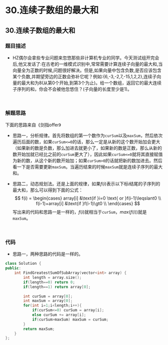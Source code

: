 # 30.连续子数组的最大和


## 30.连续子数组的最大和

### 题目描述  

- HZ偶尔会拿些专业问题来忽悠那些非计算机专业的同学。今天测试组开完会后,他又发话了:在古老的一维模式识别中,常常需要计算连续子向量的最大和,当向量全为正数的时候,问题很好解决。但是,如果向量中包含负数,是否应该包含某个负数,并期望旁边的正数会弥补它呢？例如:{6,-3,-2,7,-15,1,2,2},连续子向量的最大和为8(从第0个开始,到第3个为止)。给一个数组，返回它的最大连续子序列的和，你会不会被他忽悠住？(子向量的长度至少是1)。

&nbsp;

### 解题思路  

下面的思路来自《剑指offer》

- 思路一，分析规律。首先将数组的第一个数作为`curSum`以及`maxSum`，然后依次遍历后面的数，如果`curSum<=0`的话，那么一定是从新的这个数开始加会更大（如果新的数是负数，那么加进去就更小了，如果新的数是正数，那么从新的数开始加就已经比之前的`curSum`更大了），因此如果`curSum<=0`就将其直接赋值为新的数，从这个新的数开始加；如果`curSum>0`的话就把新的数加进去。然后看一下是否需要更新`maxSum`。当遍历结束的时候`maxSum`就是连续子序列的最大和。

- 思路二，动态规划法。还是上面的规律，如果$f(i)$表示以下标$i$结尾的子序列的最大和，那么可以得到下面的公式：
$$
  f(i) = \begin{cases}
array[i] &\text{if }i=0 \text{ or }f(i-1)\leqslant0 \\
  f(i-1)+array[i] &\text{if }f(i-1)\gt0 \\
  \end{cases}
  $$
  写出来的代码和思路一是一样的，$f(i)$就相当于`curSum`，$max(f(i))$就是`maxSum`。


&nbsp;

### 代码 

- 思路一，两种思路的代码是一样的。

```c++
class Solution {
public:
    int FindGreatestSumOfSubArray(vector<int> array) {
        int length = array.size();
        if(length==0) return 0;
        if(length==1) return array[0];
        
        int curSum = array[0];
        int maxSum = array[0];
        for(int i=1;i<length;i++){
            if(curSum<=0) curSum = array[i];
            else curSum += array[i];
            if(curSum>maxSum) maxSum = curSum;
        }
        return maxSum;
    }
};
```


